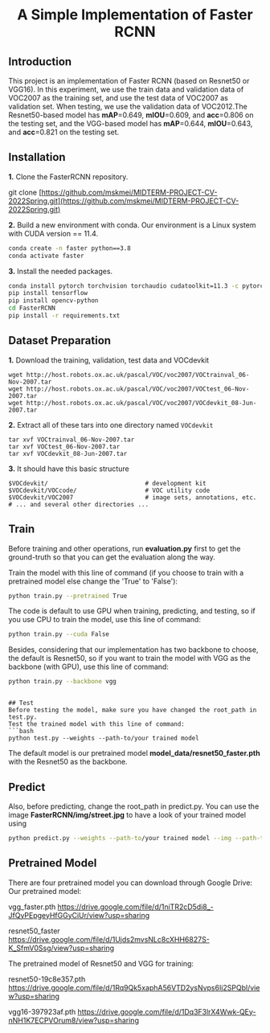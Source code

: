 # <div align="center">A Simple Implementation of Faster RCNN</div>

## Introduction
This project is an implementation of Faster RCNN (based on Resnet50 or VGG16). In this experiment, we use the train data and validation data of VOC2007 as the training set, and use the test data of VOC2007 as validation set. When testing, we use the validation data of VOC2012.The Resnet50-based model has **mAP**=0.649, **mIOU**=0.609, and **acc**=0.806 on the testing set, and the VGG-based model has **mAP**=0.644, **mIOU**=0.643, and **acc**=0.821 on the testing set.

## Installation

**1.** Clone the FasterRCNN repository.

git clone [https://github.com/mskmei/MIDTERM-PROJECT-CV-2022Spring.git](https://github.com/mskmei/MIDTERM-PROJECT-CV-2022Spring.git)

**2.** Build a new environment with conda.
Our environment is a Linux system with CUDA version == 11.4.
```bash
conda create -n faster python==3.8
conda activate faster
```

**3.** Install the needed packages.
```bash
conda install pytorch torchvision torchaudio cudatoolkit=11.3 -c pytorch
pip install tensorflow
pip install opencv-python
cd FasterRCNN
pip install -r requirements.txt
```


## Dataset Preparation
 **1.** Download the training, validation, test data and VOCdevkit

	wget http://host.robots.ox.ac.uk/pascal/VOC/voc2007/VOCtrainval_06-Nov-2007.tar
	wget http://host.robots.ox.ac.uk/pascal/VOC/voc2007/VOCtest_06-Nov-2007.tar
	wget http://host.robots.ox.ac.uk/pascal/VOC/voc2007/VOCdevkit_08-Jun-2007.tar

**2.** Extract all of these tars into one directory named `VOCdevkit`

	tar xvf VOCtrainval_06-Nov-2007.tar
	tar xvf VOCtest_06-Nov-2007.tar
	tar xvf VOCdevkit_08-Jun-2007.tar

**3.** It should have this basic structure

  	$VOCdevkit/                           # development kit
  	$VOCdevkit/VOCcode/                   # VOC utility code
  	$VOCdevkit/VOC2007                    # image sets, annotations, etc.
  	# ... and several other directories ...

   
   
   
## Train
Before training and other operations, run **evaluation.py** first to get the ground-truth so that you can get the evaluation along the way.


Train the model with this line of command (if you choose to train with a pretrained model else change the 'True' to 'False'):
```bash
python train.py --pretrained True
```
The code is default to use GPU when training, predicting, and testing, so if you use CPU to train the model, use this line of command:
```bash
python train.py --cuda False
```
Besides, considering that our implementation has two backbone to choose, the default is Resnet50, so if you want to train the model with VGG as the backbone (with GPU), use this line of command:
```bash
python train.py --backbone vgg
```
```

## Test
Before testing the model, make sure you have changed the root_path in test.py.
Test the trained model with this line of command:
```bash
python test.py --weights --path-to/your trained model
```
The default model is our pretrained model **model_data/resnet50_faster.pth** with the Resnet50 as the backbone.

## Predict
Also, before predicting, change the root_path in predict.py.
You can use the image **FasterRCNN/img/street.jpg** to have a look of your trained model using
```bash
python predict.py --weights --path-to/your trained model --img --path-to/FasterRCNN/img/street.jpg
```

## Pretrained Model
There are four pretrained model you can download through Google Drive:
Our pretrained model:

vgg_faster.pth https://drive.google.com/file/d/1niTR2cD5di8_-JfQyPEpgeyHfGGyCiUr/view?usp=sharing

resnet50_faster https://drive.google.com/file/d/1Ujds2mvsNLc8cXHH6827S-K_SfmV0Ssg/view?usp=sharing

The pretrained model of Resnet50 and VGG for training:

resnet50-19c8e357.pth https://drive.google.com/file/d/1Rq9Qk5xaphA56VTD2ysNvps6Ij2SPQbl/view?usp=sharing

vgg16-397923af.pth https://drive.google.com/file/d/1Dq3F3lrX4Wwk-QEy-nNH1K7ECPVOrum8/view?usp=sharing

